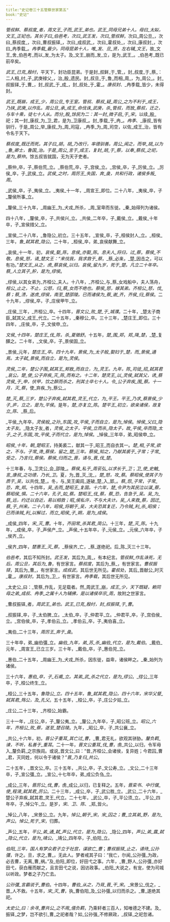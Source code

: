 ```yaml
---
title:"史记卷三十五管蔡世家第五"
book:"史记"
---
```

_管叔鲜_、_蔡叔度_者，_周文王_子而_武王_弟也。_武王_同母兄弟十人。母曰_太姒_，_文王_正妃也。其长子曰_伯邑考_，次曰_武王发_，次曰_管叔鲜_，次曰_周公旦_，次曰_蔡叔度_，次曰_曹叔振铎_，次曰_成叔武_，次曰_霍叔处_，次曰_康叔封_，次曰_冉季载_。_冉季载_最少。同母昆弟十人，唯_发_、_旦_贤，左右辅_文王_，故_文王_舍_伯邑考_而以_发_为太子。及_文王_崩而_发_立，是为_武王_。_伯邑考_既已前卒矣。

_武王_已克_殷纣_，平天下，封功臣昆弟。于是封_叔鲜_于_管_，封_叔度_于_蔡_：二人相_纣_子_武庚禄父_，治_殷_遗民。封_叔旦_于_鲁_而相_周_，为_周公_。封_叔振铎_于_曹_，封_叔武_于_成_，封_叔处_于_霍_。_康叔封_、_冉季载_皆少，未得封。

_武王_既崩，_成王_少，_周公旦_专王室。_管叔_、_蔡叔_疑_周公_之为不利于_成王_，乃挟_武庚_以作乱。_周公旦_承_成王_命伐诛_武庚_，杀_管叔_，而放_蔡叔_，迁之，与车十乘，徒七十人从。而分_殷_馀民为二：其一封_微子启_于_宋_，以续_殷_祀；其一封_康叔_为_卫_君，是为_卫康叔_。封_季载_于_冉_。_冉季_、_康叔_皆有驯行，于是_周公_举_康叔_为_周_司寇，_冉季_为_周_司空，以佐_成王_治，皆有令名于天下。

_蔡叔度_既迁而死。其子曰_胡_，_胡_乃改行，率德驯善。_周公_闻之，而举_胡_以为_鲁_卿士，_鲁国_治。于是_周公_言于_成王_，复封_胡_于_蔡_，以奉_蔡叔_之祀，是为_蔡仲_。馀五叔皆就国，无为天子吏者。

_蔡仲_卒，子_蔡伯荒_立。_蔡伯荒_卒，子_宫侯_立。_宫侯_卒，子_厉侯_立。_厉侯_卒，子_武侯_立。_武侯_之时，_周厉王_失国，奔_彘_，共和行政，诸侯多叛_周_。

_武侯_卒，子_夷侯_立。_夷侯_十一年，_周宣王_即位。二十八年，_夷侯_卒，子_釐侯所事_立。

_釐侯_三十九年，_周幽王_为_犬戎_所杀，_周_室卑而东徙。_秦_始得列为诸侯。

四十八年，_釐侯_卒，子_共侯兴_立。_共侯_二年卒，子_戴侯_立。_戴侯_十年卒，子_宣侯措父_立。

_宣侯_二十八年，_鲁隐公_初立。三十五年，_宣侯_卒，子_桓侯封人_立。_桓侯_三年，_鲁_弑其君_隐公_。二十年，_桓侯_卒，弟_哀侯献舞_立。

_哀侯_十一年，初，_哀侯_娶_陈_，_息侯_亦娶_陈_。_息夫人_将归，过_蔡_，_蔡侯_不敬。_息侯_怒，请_楚文王_：“来伐我，我求救于_蔡_，_蔡_必来，_楚_因击之，可以有功。”_楚文王_从之，虏_蔡哀侯_以归。_哀侯_留九岁，死于_楚_。凡立二十年卒。_蔡_人立其子_肸_，是为_缪侯_。

_缪侯_以其女弟为_齐桓公_夫人。十八年，_齐桓公_与_蔡_女戏船中，夫人荡舟，_桓公_止之，不止，公怒，归_蔡_女而不绝也。_蔡侯_怒，嫁其弟。_齐桓公_怒，伐_蔡_；_蔡_溃，遂虏_缪侯_，南至_楚邵陵_。已而诸侯为_蔡_谢_齐_，_齐侯_归_蔡侯_。二十九年，_缪侯_卒，子_庄侯甲午_立。

_庄侯_三年，_齐桓公_卒。十四年，_晋文公_败_楚_于_城濮_。二十年，_楚太子商臣_弑其父_成王_代立。二十五年，_秦穆公_卒。三十三年，_楚庄王_即位。三十四年，_庄侯_卒，子_文侯申_立。

_文侯_十四年，_楚庄王_伐_陈_，杀_夏徵舒_。十五年，_楚_围_郑_，_郑_降_楚_，_楚_复醳之。二十年，_文侯_卒，子_景侯固_立。

_景侯_元年，_楚庄王_卒。四十九年，_景侯_为_太子般_娶妇于_楚_，而_景侯_通焉。太子弑_景侯_而自立，是为_灵侯_。

_灵侯_二年，_楚公子围_弑其王_郏敖_而自立，为_灵王_。九年，_陈_司徒_招_弑其君_哀公_。_楚_使_公子弃疾_灭_陈_而有之。十二年，_楚灵王_以_灵侯_弑其父，诱_蔡灵侯_于_申_，伏甲，饮之醉而杀之，刑其士卒七十人。令_公子弃疾_围_蔡_。十一月，灭_蔡_，使_弃疾_为_蔡公_。

_楚_灭_蔡_三岁，_楚公子弃疾_弑其君_灵王_代立，为_平王_。_平王_乃求_蔡景侯_少子_庐_，立之，是为_平侯_。是年，_楚_亦复立_陈_。_楚平王_初立，欲亲诸侯，故复立_陈_、_蔡_后。

_平侯_九年卒，_灵侯般_之孙_东国_攻_平侯_子而自立，是为_悼侯_。_悼侯_父曰_隐太子友_。_隐太子友_者，_灵侯_之太子，_平侯_立而杀_隐太子_，故_平侯_卒而隐_太子_之子_东国_攻_平侯_子而代立，是为_悼侯_。_悼侯_三年卒，弟_昭侯申_立。

_昭侯_十年，朝_楚昭王_，持美裘二，献其一于_昭王_而自衣其一。_楚_相_子常_欲之，不与。_子常_谗_蔡侯_，留之_楚_三年。_蔡侯_知之，乃献其裘于_子常_；_子常_受之，乃言归_蔡侯_。_蔡侯_归而之_晋_，请与_晋_伐_楚_。

十三年春，与_卫灵公_会_邵陵_。_蔡侯_私于_周苌弘_以求长于_卫_；_卫_使_史鰌_言_康叔_之功德，乃长_卫_。夏，为_晋_灭_沈_，_楚_怒，攻_蔡_。_蔡昭侯_使其子为质于_吴_，以共伐_楚_。冬，与_吴王阖闾_遂破_楚_入_郢_。_蔡_怨_子常_，_子常_恐，奔_郑_。十四年，_吴_去而_楚昭王_复国。十六年，_楚_令尹为其民泣以谋_蔡_，_蔡昭侯_惧。二十六年，_孔子_如_蔡_。_楚昭王_伐_蔡_，_蔡_恐，告急于_吴_。_吴_为_蔡_远，约迁以自近，易以相救；_昭_侯私许，不与大夫计。_吴_人来救_蔡_，因迁_蔡_于_州来_。二十八年，_昭侯_将朝于_吴_，大夫恐其复迁，乃令贼_利_杀_昭侯_；已而诛贼_利_以解过，而立_昭侯_子_朔_，是为_成侯_。

_成侯_四年，_宋_灭_曹_。十年，_齐田常_杀其君_简公_。十三年，_楚_灭_陈_。十九年，_成侯_卒，子_声侯产_立。_声侯_十五年卒，子_元侯_立。_元侯_六年卒，子_侯齐_立。

_侯齐_四年，_楚惠王_灭_蔡_，_蔡侯齐_亡，_蔡_遂绝祀。后_陈_灭三十三年。

_伯邑考_，其后不知所封。_武王发_，其后为_周_，有本纪言。_管叔鲜_作乱诛死，无后。_周公旦_，其后为_鲁_，有世家言。_蔡叔度_，其后为_蔡_，有世家言。_曹叔振铎_，其后为_曹_，有世家言。_成叔武_，其后世无所见。_霍叔处_，其后_晋献公_时灭_霍_。_康叔封_，其后为_卫_，有世家言。_冉季载_，其后世无所见。

_太史公_曰：_管蔡_作乱，无足载者。然_周武王_崩，_成王_少，天下既疑，赖同母之弟_成叔_、_冉季_之属十人为辅拂，是以诸侯卒宗_周_，故附之世家言。

_曹叔振铎_者，_周武王_弟也。_武王_已克_殷纣_，封_叔振铎_于_曹_。

_叔振铎_卒，子_太伯脾_立。_太伯_卒，子_仲君平_立。_仲君平_卒，子_宫伯侯_立。_宫伯侯_卒，子_孝伯云_立。_孝伯云_卒，子_夷伯喜_立。

_夷伯_二十三年，_周厉王_奔于_彘_。

三十年卒，弟_幽伯彊_立。_幽伯_九年，弟_苏_杀_幽伯_代立，是为_戴伯_。_戴伯_元年，_周宣王_已立三岁。三十年，_戴伯_卒，子_惠伯兕_立。

_惠伯_二十五年，_周幽王_为_犬戎_所杀，因东徙，益卑，诸侯畔之。_秦_始列为诸侯。

三十六年，_惠伯_卒，子_石甫_立。其弟_武_杀之代立，是为_缪公_。_缪公_三年卒，子_桓公终生_立。

_桓公_三十五年，_鲁隐公_立。四十五年，_鲁_弑其君_隐公_。四十六年，_宋华父督_弑其君_殇公_，及_孔父_。五十五年，_桓公_卒，子_庄公夕姑_立。

_庄公_二十三年，_齐桓公_始霸。

三十一年，_庄公_卒，子_釐公夷_立。_釐公_九年卒，子_昭公班_立。_昭公_六年，_齐桓公_败_蔡_，遂至_楚召陵_。九年，_昭公_卒，子_共公襄_立。

_共公_十六年，初，_晋公子重耳_其亡过_曹_，_曹_君无礼，欲观其骈胁。_釐负羁_谏，不听，私善于_重耳_。二十一年，_晋文公重耳_伐_曹_，虏_共公_以归，令军毋入_釐负羁_之宗族闾。或说_晋文公_曰：“昔_齐桓公_会诸侯，复异姓；今君囚_曹_君，灭同姓，何以令于诸侯？”_晋_乃复归_共公_。

二十五年，_晋文公_卒。三十五年，_共公_卒，子_文公寿_立。_文公_二十三年卒，子_宣公彊_立。_宣公_十七年卒，弟_成公负刍_立。

_成公_三年，_晋厉公_伐_曹_，虏_成公_以归，已复释之。五年，_晋栾书_、_中行偃_使_程滑_弑其君_厉公_。二十三年，_成公_卒，子_武公胜_立。_武公_二十六年，_楚公子弃疾_弑其君_灵王_代立。二十七年，_武公_卒，子_平公须_立。_平公_四年卒，子_悼公午_立。是岁，_宋_、_卫_、_陈_、_郑_皆火。

_悼公_八年，_宋景公_立。九年，_悼公_朝于_宋_，_宋_囚之；_曹_立其弟_野_，是为_声公_。_悼公_死于_宋_，归葬。

_声公_五年，_平公_弟_通_弑_声公_代立，是为_隐公_。_隐公_四年，_声公_弟_露_弑_隐公_代立，是为_靖公_。_靖公_四年卒，子_伯阳_立。

_伯阳_三年，国人有梦众君子立于社宫，谋欲亡_曹_；_曹叔振铎_止之，请待_公孙彊_，许之。旦，求之_曹_，无此人。梦者戒其子曰：“我亡，尔闻_公孙彊_为政，必去曹，无离_曹_祸。”及_伯阳_即位，好田弋之事。六年，_曹_野人_公孙彊_亦好田弋，获白雁而献之，且言田弋之说，因访政事。_伯阳_大说之，有宠，使为司城以听政。梦者之子乃亡去。

_公孙彊_言霸说于_曹伯_。十四年，_曹伯_从之，乃背_晋_干_宋_。_宋景公_伐之，_晋_人不救。十五年，_宋_灭_曹_，执_曹伯阳_及_公孙彊_以归而杀之。_曹_遂绝其祀。

_太史公_曰：余寻_曹共公_之不用_僖负羁_，乃乘轩者三百人，知唯德之不建。及_振铎_之梦，岂不欲引_曹_之祀者哉？如_公孙强_不修厥政，_叔铎_之祀忽诸。
